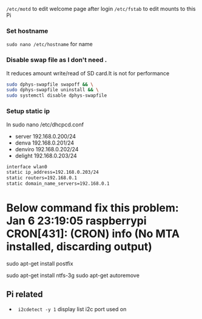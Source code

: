 
`/etc/motd` to edit welcome page after login
`/etc/fstab` to edit mounts to this Pi

### Set hostname
```sudo nano /etc/hostname```
for name

### Disable swap file as I don't need .
It reduces amount write/read of SD card.It is not for performance

```bash
sudo dphys-swapfile swapoff && \
sudo dphys-swapfile uninstall && \
sudo systemctl disable dphys-swapfile
```

### Setup static ip
In  sudo nano /etc/dhcpcd.conf

* server    192.168.0.200/24
* denva     192.168.0.201/24
* denviro   192.168.0.202/24
* delight   192.168.0.203/24

```bash
interface wlan0
static ip_address=192.168.0.203/24
static routers=192.168.0.1
static domain_name_servers=192.168.0.1
```



# Below command fix this problem: Jan  6 23:19:05 raspberrypi CRON[431]: (CRON) info (No MTA installed, discarding  output)
sudo apt-get install postfix


sudo apt-get install ntfs-3g 
sudo apt-get autoremove

## Pi related
* ``` i2cdetect -y 1``` display list i2c port used on


```